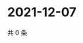 # 2021-12-07

共 0 条

<!-- BEGIN WEIBO -->
<!-- 最后更新时间 Tue Dec 07 2021 19:13:24 GMT+0800 (China Standard Time) -->

<!-- END WEIBO -->
